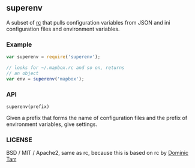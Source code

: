 ## superenv

A subset of [rc](https://github.com/dominictarr/rc) that pulls configuration
variables from JSON and ini configuration files and environment variables.

### Example

```js
var superenv = require('superenv');

// looks for ~/.mapbox.rc and so on, returns
// an object
var env = superenv('mapbox');
```

### API

`superenv(prefix)`

Given a prefix that forms the name of configuration files and the prefix
of environment variables, give settings.

### LICENSE

BSD / MIT / Apache2, same as rc, because this is based on rc by [Dominic Tarr](https://github.com/dominictarr)
